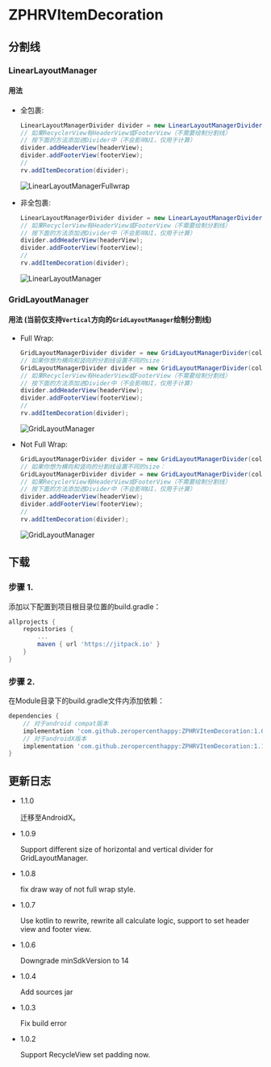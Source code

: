# ZPHRVItemDecoration

## 分割线

### LinearLayoutManager

#### 用法

- 全包裹:

  ```java
  LinearLayoutManagerDivider divider = new LinearLayoutManagerDivider(color, dividerWidth);
  // 如果RecyclerView有HeaderView或FooterView（不需要绘制分割线）
  // 按下面的方法添加进Divider中（不会影响UI，仅用于计算）
  divider.addHeaderView(headerView);
  divider.addFooterView(footerView);
  //
  rv.addItemDecoration(divider);
  ```

  ![LinearLayoutManagerFullwrap](https://github.com/zeropercenthappy/ZPHRVItemDecoration/blob/master/screenshots/LinearLayoutManagerDividerFullWrap.png)

- 非全包裹:

  ```java
  LinearLayoutManagerDivider divider = new LinearLayoutManagerDivider(color, dividerWidth, false);
  // 如果RecyclerView有HeaderView或FooterView（不需要绘制分割线）
  // 按下面的方法添加进Divider中（不会影响UI，仅用于计算）
  divider.addHeaderView(headerView);
  divider.addFooterView(footerView);
  //
  rv.addItemDecoration(divider);
  ```

  ![LinearLayoutManager](https://github.com/zeropercenthappy/ZPHRVItemDecoration/blob/master/screenshots/LinearLayoutManagerDivider.png)

### GridLayoutManager

#### 用法 (当前仅支持`Vertical`方向的`GridLayoutManager`绘制分割线)

- Full Wrap:

  ```java
  GridLayoutManagerDivider divider = new GridLayoutManagerDivider(color, dividerWidth);
  // 如果你想为横向和竖向的分割线设置不同的size：
  GridLayoutManagerDivider divider = new GridLayoutManagerDivider(color, horizontalDividerHeight, horizontalDividerHeight, true);
  // 如果RecyclerView有HeaderView或FooterView（不需要绘制分割线）
  // 按下面的方法添加进Divider中（不会影响UI，仅用于计算）
  divider.addHeaderView(headerView);
  divider.addFooterView(footerView);
  //
  rv.addItemDecoration(divider);
  ```

  ![GridLayoutManager](https://github.com/zeropercenthappy/ZPHRVItemDecoration/blob/master/screenshots/GridLayoutManagerDividerFullWrap.png)

- Not Full Wrap:

  ```java
  GridLayoutManagerDivider divider = new GridLayoutManagerDivider(color, dividerWidth, false);
  // 如果你想为横向和竖向的分割线设置不同的size：
  GridLayoutManagerDivider divider = new GridLayoutManagerDivider(color, horizontalDividerHeight, horizontalDividerHeight, false);
  // 如果RecyclerView有HeaderView或FooterView（不需要绘制分割线）
  // 按下面的方法添加进Divider中（不会影响UI，仅用于计算）
  divider.addHeaderView(headerView);
  divider.addFooterView(footerView);
  //
  rv.addItemDecoration(divider);
  ```
  
  ![GridLayoutManager](https://github.com/zeropercenthappy/ZPHRVItemDecoration/blob/master/screenshots/GridLayoutManagerDivider.png)

## 下载

### 步骤 1.

添加以下配置到项目根目录位置的build.gradle：

```groovy
allprojects {
	repositories {
		...
		maven { url 'https://jitpack.io' }
	}
}
```

### 步骤 2.

在Module目录下的build.gradle文件内添加依赖：

```groovy
dependencies {
    // 对于android compat版本
	implementation 'com.github.zeropercenthappy:ZPHRVItemDecoration:1.0.9'
    // 对于androidX版本
    implementation 'com.github.zeropercenthappy:ZPHRVItemDecoration:1.1.0'
}
```

## 更新日志

- 1.1.0

  迁移至AndroidX。

- 1.0.9

  Support different size of horizontal and vertical divider for GridLayoutManager.

- 1.0.8

  fix draw way of not full wrap style.

- 1.0.7

  Use kotlin to rewrite, rewrite all calculate logic, support to set header view and footer view.

- 1.0.6

  Downgrade minSdkVersion to 14

- 1.0.4

  Add sources jar

- 1.0.3

  Fix build error

- 1.0.2

  Support RecycleView set padding now.

